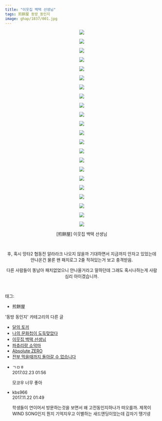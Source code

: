 ```yaml
---
title: "이웃집 백택 선생님"
tags: 煎餅屋 동방_동인지
image: ghap/1837/001.jpg
---
```

<div class="article">
<p style="text-align: center; clear: none; float: none;"><img src="{{ site.nasurl }}/ghap/1837/001.jpg"/></p>
<p style="text-align: center; clear: none; float: none;"><img src="{{ site.nasurl }}/ghap/1837/002.jpg"/></p>
<p style="text-align: center; clear: none; float: none;"><img src="{{ site.nasurl }}/ghap/1837/003.jpg"/></p>
<p style="text-align: center; clear: none; float: none;"><img src="{{ site.nasurl }}/ghap/1837/004.jpg"/></p>
<p style="text-align: center; clear: none; float: none;"><img src="{{ site.nasurl }}/ghap/1837/005.jpg"/></p>
<p style="text-align: center; clear: none; float: none;"><img src="{{ site.nasurl }}/ghap/1837/006.jpg"/></p>
<p style="text-align: center; clear: none; float: none;"><img src="{{ site.nasurl }}/ghap/1837/007.jpg"/></p>
<p style="text-align: center; clear: none; float: none;"><img src="{{ site.nasurl }}/ghap/1837/008.jpg"/></p>
<p style="text-align: center; clear: none; float: none;"><img src="{{ site.nasurl }}/ghap/1837/009.jpg"/></p>
<p style="text-align: center; clear: none; float: none;"><img src="{{ site.nasurl }}/ghap/1837/010.jpg"/></p>
<p style="text-align: center; clear: none; float: none;"><img src="{{ site.nasurl }}/ghap/1837/011.jpg"/></p>
<p style="text-align: center; clear: none; float: none;"><img src="{{ site.nasurl }}/ghap/1837/012.jpg"/></p>
<p style="text-align: center; clear: none; float: none;"><img src="{{ site.nasurl }}/ghap/1837/013.jpg"/></p>
<p style="text-align: center; clear: none; float: none;"><img src="{{ site.nasurl }}/ghap/1837/014.jpg"/></p>
<p style="text-align: center; clear: none; float: none;"><img src="{{ site.nasurl }}/ghap/1837/015.jpg"/></p>
<p style="text-align: center; clear: none; float: none;"><img src="{{ site.nasurl }}/ghap/1837/016.jpg"/></p>
<p style="text-align: center; clear: none; float: none;"><img src="{{ site.nasurl }}/ghap/1837/017.jpg"/></p>
<p style="text-align: center; clear: none; float: none;"><img src="{{ site.nasurl }}/ghap/1837/018.jpg"/></p>
<p style="text-align: center; clear: none; float: none;"><img src="{{ site.nasurl }}/ghap/1837/019.jpg"/></p>
<p style="text-align: center; clear: none; float: none;"><img src="{{ site.nasurl }}/ghap/1837/020.jpg"/></p>
<p style="text-align: center; clear: none; float: none;"><img src="{{ site.nasurl }}/ghap/1837/021.jpg"/></p>
<p style="text-align: center; clear: none; float: none;"><img src="{{ site.nasurl }}/ghap/1837/022.jpg"/></p>
<p style="text-align: center; clear: none; float: none;">[煎餅屋] 이웃집 백택 선생님</p>
<p style="text-align: center; clear: none; float: none;"><br/></p>
<p style="text-align: center; clear: none; float: none;">후, 혹시 망타2 협동전 알라라크 나오지 않을까 기대하면서 지금까지 안자고 있었는데 안나온건 물론 왠 패치로그 2줄 적혀있는거 보고 충격받음.</p>
<p style="text-align: center; clear: none; float: none;">다른 사람들이 똥남아 패치없었으니 안나올거라고 말하던데 그래도 혹시나하는게 사람심리 아이겠습니까.</p>
<p><br/></p>
</div><div class="tagTrail">
<p>태그: </p>
<ul>
<li>煎餅屋</li>
</ul>
</div><div class="another">
<p>'동방 동인지' 카테고리의 다른 글</p>
<ul>
<li><a href="/2016-08-26-ghap_1839">달의 토끼</a></li>
<li><a href="/2016-08-26-ghap_1838">나의 문화첩이 도둑맞았다</a></li>
<li><a href="/2016-08-26-ghap_1837">이웃집 백택 선생님</a></li>
<li><a href="/2016-08-26-ghap_1835">파츄리랑 소악마</a></li>
<li><a href="/2016-08-25-ghap_1834">Absolute ZERO</a></li>
<li><a href="/2016-08-25-ghap_1826">전부 먹을때까지 돌아갈 수 없습니다</a></li>
</ul>
</div><div class="cb_module cb_fluid">
<div class="cb_wrt cb_profile">
<div class="comment">
<ul>
<li class="cb_thumb_off" id="comment14922684">
<div class="cb_comment_area">
<div class="cb_info_area">
<div class="cb_section">
<span class="cb_nick_name">ㄱㅁㅎ</span>
</div>
<div class="cb_section">
<span class="cb_date">2017.02.23 01:56 </span>
</div>
</div>
<div class="cb_dsc_comment">
<p class="cb_dsc">
											모코우 너무 좋아
										</p>
</div>
</div></li>
<li class="cb_thumb_off" id="comment15134764">
<div class="cb_comment_area">
<div class="cb_info_area">
<div class="cb_section">
<span class="cb_nick_name">kbs966</span>
</div>
<div class="cb_section">
<span class="cb_date">2017.11.22 01:49 </span>
</div>
</div>
<div class="cb_dsc_comment">
<p class="cb_dsc">
											학생들이 연이어서 방문하는것을 보면서 왜 고전동인지하나가 떠오를까. 제목이 WIND SONG인지 뭔지 기억지우고 이별하는 새드앤딩이었는데 갑자기 땡기넹
										</p>
</div>
</div></li>
</ul>
</div>
</div><!-- commentList close -->
</div>
<br/>
<p id="refer"></p>
<br/>
